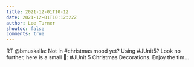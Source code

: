 ```yaml
---
title: 2021-12-01T10-12
date: 2021-12-01T10:12:22Z
author: Lee Turner
showtoc: false
comments: true
---
```


RT @bmuskalla: Not in #christmas mood yet? Using #JUnit5? Look no further, here is a small 🎁: #JUnit 5 Christmas Decorations. Enjoy the tim…

